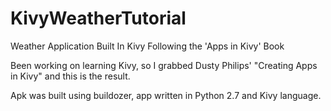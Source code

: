 KivyWeatherTutorial
===================

Weather Application Built In Kivy Following the 'Apps in Kivy' Book

Been working on learning Kivy, so I grabbed Dusty Philips' "Creating Apps in Kivy" and this is the result.

Apk was built using buildozer, app written in Python 2.7 and Kivy language.
